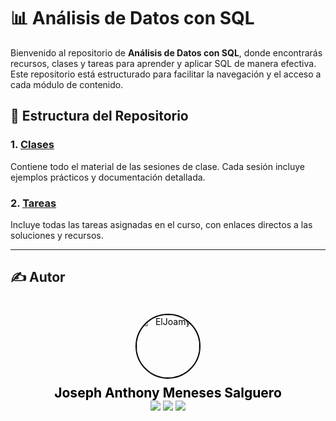 # 📊 Análisis de Datos con SQL

Bienvenido al repositorio de **Análisis de Datos con SQL**, donde encontrarás recursos, clases y tareas para aprender y aplicar SQL de manera efectiva. Este repositorio está estructurado para facilitar la navegación y el acceso a cada módulo de contenido.


## 📂 Estructura del Repositorio

### **1. [Clases](Clases/README.md)**
Contiene todo el material de las sesiones de clase. Cada sesión incluye ejemplos prácticos y documentación detallada.

### **2. [Tareas](Tareas/README.md)**
Incluye todas las tareas asignadas en el curso, con enlaces directos a las soluciones y recursos.

---
## ✍️ Autor
<div style="background-image: url('imgs/background.jpg'); background-size: cover; padding: 20px; text-align: center; border-radius: 10px;">
    <a href="https://github.com/ElJoamy" style="text-decoration: none; color: black; display: inline-block; text-align: center;">
        <img src="https://avatars.githubusercontent.com/u/68487005?v=4" width="100" alt="ElJoamy" style="border-radius: 50%; border: 2px solid #000;"/>
        <h1 style="margin: 10px 0 0; font-size: 1.5em; color: black; font-weight: bold;">Joseph Anthony Meneses Salguero</h1>
    </a>
    <br />
    <a href="https://linkedin.com/in/joamy5902" title="LinkedIn"><img src="https://img.shields.io/badge/-LinkedIn-blue?style=flat&logo=linkedin"></a>
    <a href="mailto:joamysalguero1@gmail.com" title="Email"><img src="https://img.shields.io/badge/-Email-red?style=flat&logo=gmail"></a>
    <a href="https://medium.com/@joamysalguero1" title="Medium"><img src="https://img.shields.io/badge/-Medium-black?style=flat&logo=medium"></a>
</div>
